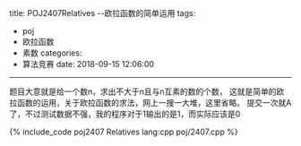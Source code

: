 title: POJ2407Relatives --欧拉函数的简单运用
tags:
  - poj
  - 欧拉函数
  - 素数
categories:
  - 算法竞赛
date: 2018-09-15 12:06:00
---

题目大意就是给一个数n，求出不大于n且与n互素的数的个数，
这就是简单的欧拉函数的运用，关于欧拉函数的求法，网上一搜一大堆，这里省略。
提交一次就A了，不过测试数据不强，我的程序对于1输出的是1，而实际应该是0

{% include_code poj2407 Relatives lang:cpp poj/2407.cpp %}